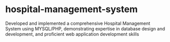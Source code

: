 # hospital-management-system
Developed and implemented a comprehensive
Hospital Management System using MYSQL/PHP, demonstrating expertise in database design and
development, and proficient web application development skills
